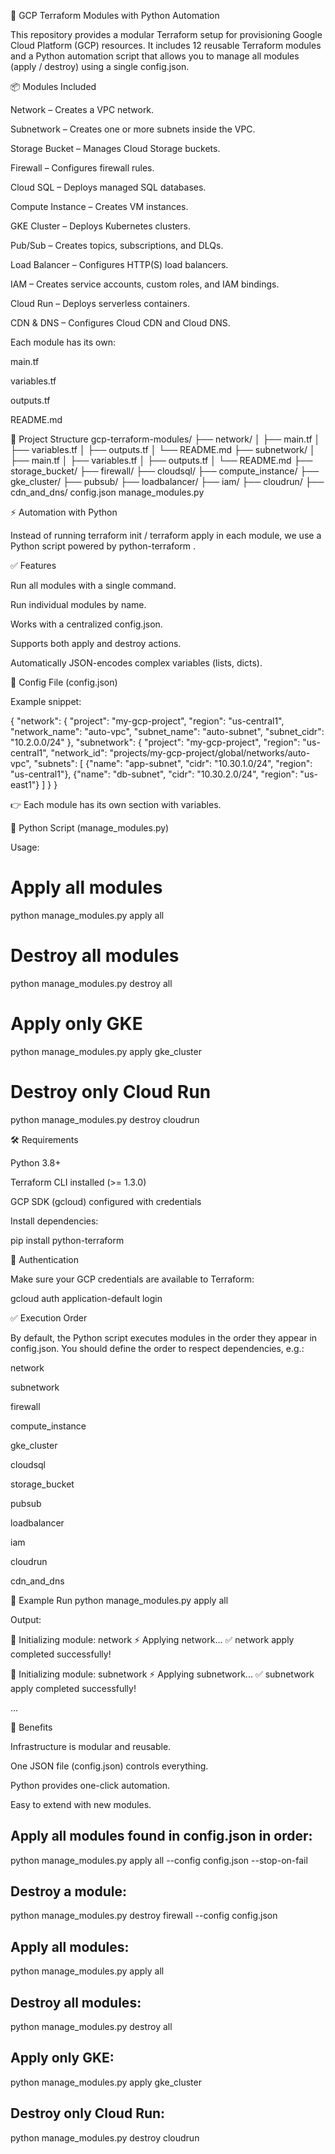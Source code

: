 🚀 GCP Terraform Modules with Python Automation

This repository provides a modular Terraform setup for provisioning Google Cloud Platform (GCP) resources.
It includes 12 reusable Terraform modules and a Python automation script that allows you to manage all modules (apply / destroy) using a single config.json.

📦 Modules Included

Network – Creates a VPC network.

Subnetwork – Creates one or more subnets inside the VPC.

Storage Bucket – Manages Cloud Storage buckets.

Firewall – Configures firewall rules.

Cloud SQL – Deploys managed SQL databases.

Compute Instance – Creates VM instances.

GKE Cluster – Deploys Kubernetes clusters.

Pub/Sub – Creates topics, subscriptions, and DLQs.

Load Balancer – Configures HTTP(S) load balancers.

IAM – Creates service accounts, custom roles, and IAM bindings.

Cloud Run – Deploys serverless containers.

CDN & DNS – Configures Cloud CDN and Cloud DNS.

Each module has its own:

main.tf

variables.tf

outputs.tf

README.md

📂 Project Structure
gcp-terraform-modules/
├── network/
│   ├── main.tf
│   ├── variables.tf
│   ├── outputs.tf
│   └── README.md
├── subnetwork/
│   ├── main.tf
│   ├── variables.tf
│   ├── outputs.tf
│   └── README.md
├── storage_bucket/
├── firewall/
├── cloudsql/
├── compute_instance/
├── gke_cluster/
├── pubsub/
├── loadbalancer/
├── iam/
├── cloudrun/
├── cdn_and_dns/
config.json
manage_modules.py

⚡ Automation with Python

Instead of running terraform init / terraform apply in each module,
we use a Python script powered by python-terraform
.

✅ Features

Run all modules with a single command.

Run individual modules by name.

Works with a centralized config.json.

Supports both apply and destroy actions.

Automatically JSON-encodes complex variables (lists, dicts).

📜 Config File (config.json)

Example snippet:

{
  "network": {
    "project": "my-gcp-project",
    "region": "us-central1",
    "network_name": "auto-vpc",
    "subnet_name": "auto-subnet",
    "subnet_cidr": "10.2.0.0/24"
  },
  "subnetwork": {
    "project": "my-gcp-project",
    "region": "us-central1",
    "network_id": "projects/my-gcp-project/global/networks/auto-vpc",
    "subnets": [
      {"name": "app-subnet", "cidr": "10.30.1.0/24", "region": "us-central1"},
      {"name": "db-subnet", "cidr": "10.30.2.0/24", "region": "us-east1"}
    ]
  }
}


👉 Each module has its own section with variables.

🐍 Python Script (manage_modules.py)

Usage:

# Apply all modules
python manage_modules.py apply all

# Destroy all modules
python manage_modules.py destroy all

# Apply only GKE
python manage_modules.py apply gke_cluster

# Destroy only Cloud Run
python manage_modules.py destroy cloudrun

🛠️ Requirements

Python 3.8+

Terraform CLI installed (>= 1.3.0)

GCP SDK (gcloud) configured with credentials

Install dependencies:

pip install python-terraform

🔑 Authentication

Make sure your GCP credentials are available to Terraform:

gcloud auth application-default login

✅ Execution Order

By default, the Python script executes modules in the order they appear in config.json.
You should define the order to respect dependencies, e.g.:

network

subnetwork

firewall

compute_instance

gke_cluster

cloudsql

storage_bucket

pubsub

loadbalancer

iam

cloudrun

cdn_and_dns

🌟 Example Run
python manage_modules.py apply all


Output:

🚀 Initializing module: network
⚡ Applying network...
✅ network apply completed successfully!

🚀 Initializing module: subnetwork
⚡ Applying subnetwork...
✅ subnetwork apply completed successfully!

...

🎯 Benefits

Infrastructure is modular and reusable.

One JSON file (config.json) controls everything.

Python provides one-click automation.

Easy to extend with new modules.

## Apply all modules found in config.json in order:

python manage_modules.py apply all --config config.json --stop-on-fail


## Destroy a module:

python manage_modules.py destroy firewall --config config.json

## Apply all modules:

python manage_modules.py apply all


## Destroy all modules:

python manage_modules.py destroy all


## Apply only GKE:

python manage_modules.py apply gke_cluster


## Destroy only Cloud Run:

python manage_modules.py destroy cloudrun